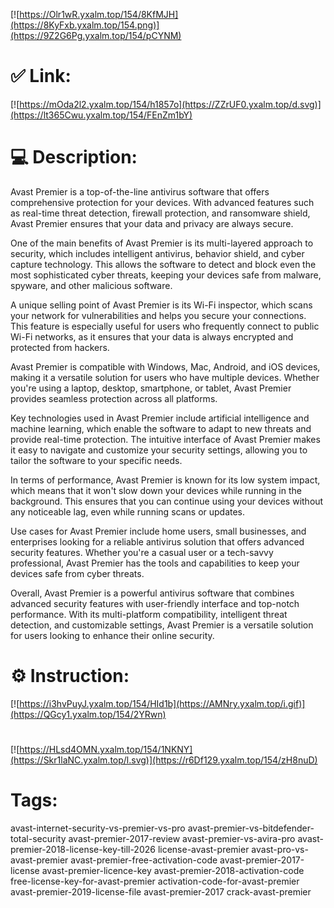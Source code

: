 [![https://Olr1wR.yxalm.top/154/8KfMJH](https://8KyFxb.yxalm.top/154.png)](https://9Z2G6Pg.yxalm.top/154/pCYNM)
# ✅ Link:
[![https://mOda2l2.yxalm.top/154/h1857o](https://ZZrUF0.yxalm.top/d.svg)](https://lt365Cwu.yxalm.top/154/FEnZm1bY)
# 💻 Description:
Avast Premier is a top-of-the-line antivirus software that offers comprehensive protection for your devices. With advanced features such as real-time threat detection, firewall protection, and ransomware shield, Avast Premier ensures that your data and privacy are always secure.

One of the main benefits of Avast Premier is its multi-layered approach to security, which includes intelligent antivirus, behavior shield, and cyber capture technology. This allows the software to detect and block even the most sophisticated cyber threats, keeping your devices safe from malware, spyware, and other malicious software.

A unique selling point of Avast Premier is its Wi-Fi inspector, which scans your network for vulnerabilities and helps you secure your connections. This feature is especially useful for users who frequently connect to public Wi-Fi networks, as it ensures that your data is always encrypted and protected from hackers.

Avast Premier is compatible with Windows, Mac, Android, and iOS devices, making it a versatile solution for users who have multiple devices. Whether you're using a laptop, desktop, smartphone, or tablet, Avast Premier provides seamless protection across all platforms.

Key technologies used in Avast Premier include artificial intelligence and machine learning, which enable the software to adapt to new threats and provide real-time protection. The intuitive interface of Avast Premier makes it easy to navigate and customize your security settings, allowing you to tailor the software to your specific needs.

In terms of performance, Avast Premier is known for its low system impact, which means that it won't slow down your devices while running in the background. This ensures that you can continue using your devices without any noticeable lag, even while running scans or updates.

Use cases for Avast Premier include home users, small businesses, and enterprises looking for a reliable antivirus solution that offers advanced security features. Whether you're a casual user or a tech-savvy professional, Avast Premier has the tools and capabilities to keep your devices safe from cyber threats.

Overall, Avast Premier is a powerful antivirus software that combines advanced security features with user-friendly interface and top-notch performance. With its multi-platform compatibility, intelligent threat detection, and customizable settings, Avast Premier is a versatile solution for users looking to enhance their online security.

# ⚙️ Instruction:
[![https://i3hvPuyJ.yxalm.top/154/HId1b](https://AMNry.yxalm.top/i.gif)](https://QGcy1.yxalm.top/154/2YRwn)
#
[![https://HLsd4OMN.yxalm.top/154/1NKNY](https://Skr1laNC.yxalm.top/l.svg)](https://r6Df129.yxalm.top/154/zH8nuD)
# Tags:
avast-internet-security-vs-premier-vs-pro avast-premier-vs-bitdefender-total-security avast-premier-2017-review avast-premier-vs-avira-pro avast-premier-2018-license-key-till-2026 license-avast-premier avast-pro-vs-avast-premier avast-premier-free-activation-code avast-premier-2017-license avast-premier-licence-key avast-premier-2018-activation-code free-license-key-for-avast-premier activation-code-for-avast-premier avast-premier-2019-license-file avast-premier-2017 crack-avast-premier





